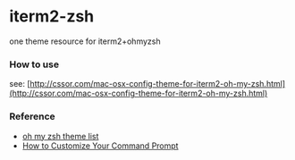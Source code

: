 iterm2-zsh
==========

one theme  resource for iterm2+ohmyzsh

### How to use
see: [http://cssor.com/mac-osx-config-theme-for-iterm2-oh-my-zsh.html](http://cssor.com/mac-osx-config-theme-for-iterm2-oh-my-zsh.html)

### Reference
* [oh my zsh theme list](https://github.com/robbyrussell/oh-my-zsh/wiki/themes)
* [How to Customize Your Command Prompt](http://code.tutsplus.com/tutorials/how-to-customize-your-command-prompt--net-24083)
